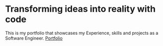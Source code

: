 # Transforming ideas into reality with code

This is my portfolio that showcases my Experience, skills and projects as a Software Engineer. [Portfolio](https://personal-portfolio-ten-mu.vercel.app/)
